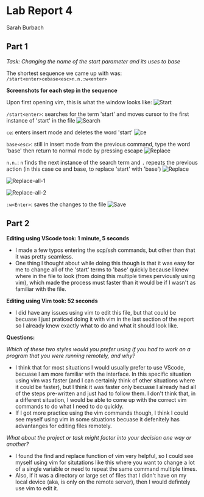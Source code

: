 # Lab Report 4

Sarah Burbach

## Part 1

*Task: Changing the name of the start parameter and its uses to base*

The shortest sequence we came up with was:
`/start<enter>cebase<esc>n.n.:w<enter>`

**Screenshots for each step in the sequence**

Upon first opening vim, this is what the window looks like:
![Start](lab-report-images/lr4-start.png)


`/start<enter>`: searches for the term 'start' and moves cursor to the first instance of 'start' in the file
![Search](lab-report-images/lr4-search.png)

`ce`: enters insert mode and deletes the word 'start'
![ce](lab-report-images/lr4-ce.png)

`base<esc>`: still in insert mode from the previous command, type the word 'base' then return to normal mode by pressing escape
![Replace](lab-report-images/lr4-replace.png)

`n.n.`: `n` finds the next instance of the search term and `.` repeats the previous action (in this case ce and base<esc>, to replace 'start' with 'base')
![Replace](lab-report-images/lr4-replace-all.png)
  
![Replace-all-1](lab-report-images/lr4-replace-all.png)
  
![Replace-all-2](lab-report-images/lr4-replace-all2.png)

`:w<Enter>`: saves the changes to the file
![Save](lab-report-images/lr4-save.png)

## Part 2

**Editing using VScode took: 1 minute, 5 seconds**

* I made a few typos entering the scp/ssh commands, but other than that it was pretty seamless.
* One thing I thought about while doing this though is that it was easy for me to change all of the 'start' terms to 'base' quickly because I knew where in the file to look (from doing this multiple times perviously using vim), which made the process must faster than it would be if I wasn't as familiar with the file. 

**Editing using Vim took: 52 seconds**

* I did have any issues using vim to edit this file, but that could be becuase I just praticed doing it with vim in the last section of the report so I already knew exactly what to do and what it should look like. 

**Questions:**

*Which of these two styles would you prefer using if you had to work on a program that you were running remotely, and why?*
* I think that for most situations I would usually prefer to use VScode, becuase I am more familiar with the interface. In this specific situation using vim was faster (and I can certainly think of other situations where it could be faster), but I think it was faster only becuase I already had all of the steps pre-written and just had to follow them. I don't think that, in a different situation, I would be able to come up with the correct vim commands to do what I need to do quickly.
* If I got more practice using the vim commands though, I think I could see myself using vim in some situations becuase it defenitely has advantanges for editing files remotely. 


*What about the project or task might factor into your decision one way or another?*
* I found the find and replace function of vim very helpful, so I could see myself using vim for situtations like this where you want to change a lot of a single variable or need to repeat the same command multiple times. 
* Also, if it was a directory or large set of files that I didn't have on my local device (aka, is only on the remote server), then I would defintely use vim to edit it. 

